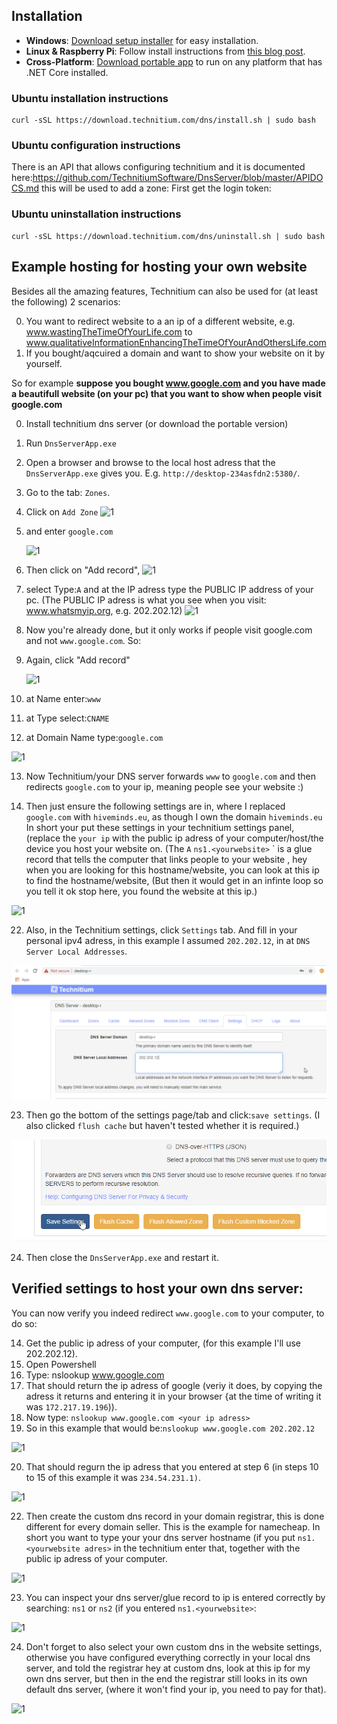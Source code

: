 

## Installation
- **Windows**: [Download setup installer](https://download.technitium.com/dns/DnsServerSetup.zip) for easy installation.
- **Linux & Raspberry Pi**: Follow install instructions from [this blog post](https://blog.technitium.com/2017/11/running-dns-server-on-ubuntu-linux.html).
- **Cross-Platform**: [Download portable app](https://download.technitium.com/dns/DnsServerPortable.tar.gz) to run on any platform that has .NET Core installed.

### Ubuntu installation instructions
```
curl -sSL https://download.technitium.com/dns/install.sh | sudo bash
```
### Ubuntu configuration instructions
There is an API that allows configuring technitium and it is documented here:https://github.com/TechnitiumSoftware/DnsServer/blob/master/APIDOCS.md this will be used  to add a zone:
First get the login token:



### Ubuntu uninstallation instructions
```
curl -sSL https://download.technitium.com/dns/uninstall.sh | sudo bash
```



## Example hosting for hosting your own website
Besides all the amazing features, Technitium can also be used for (at least the following) 2 scenarios:

  0. You want to redirect website to a an ip of a different website, e.g. www.wastingTheTimeOfYourLife.com to www.qualitativeInformationEnhancingTheTimeOfYourAndOthersLife.com
  1. If you bought/aqcuired a domain and want to show your website on it by yourself.

So for example **suppose you bought www.google.com and you have made a beautifull website (on your pc) that you want to show when people visit google.com**

 0. Install technitium dns server (or download the portable version)
 1. Run `DnsServerApp.exe`
 2. Open a browser and browse to the local host adress that the `DnsServerApp.exe` gives you. E.g. `http://desktop-234asfdn2:5380/`.
 3. Go to the tab: `Zones`.
 4. Click on `Add Zone`
	![1](./ExamplePictures/4.png)
 5. and enter `google.com`
 
	![1](./ExamplePictures/5.png)
 6. Then click on "Add record", 
	![1](./ExamplePictures/6.png)
 7. select Type:`A` and at the IP adress type the PUBLIC IP address of your pc. (The PUBLIC IP adress is what you see when you visit: www.whatsmyip.org, e.g. 202.202.12)
	![1](./ExamplePictures/7.png)
 8. Now you're already done, but it only works if people visit google.com and not `www.google.com`. So:
 9. Again, click "Add record"
 
	![1](./ExamplePictures/9.png)
 10. at Name enter:`www`
 11. at Type select:`CNAME`
 12. at Domain Name type:`google.com`
 
![1](./ExamplePictures/12.png)

 13. Now Technitium/your DNS server forwards `www` to `google.com` and then redirects `google.com` to your ip, meaning people see your website :)
 
 21. Then just ensure the following settings are in, where I replaced `google.com` with `hiveminds.eu`, as though I own the domain `hiveminds.eu` In short your put these settings in your technitium settings panel, (replace the `your ip` with the public ip adress of your computer/host/the device you host your website on. (The `A` `ns1.<yourwebsite>` `<your public ip adress> is a glue record that tells the computer that links people to your website , hey when you are looking for this hostname/website, you can look at this ip to find the hostname/website, (But then it would get in an infinte loop so you tell it ok stop here, you found the website at this ip.)

![1](./ExamplePictures/Final_dns_settings.png)

 22. Also, in the Technitium settings, click `Settings` tab. And fill in your personal ipv4 adress, in this example I assumed `202.202.12`, in at `DNS Server Local Addresses`. 

![1](./ExamplePictures/21.png)

 23. Then go the bottom of the settings page/tab and click:`save settings`. (I also clicked `flush cache` but haven't tested whether it is required.) 

![1](./ExamplePictures/22.png)

24. Then close the `DnsServerApp.exe` and restart it.

## Verified settings to host your own dns server:
 You can now verify you indeed redirect `www.google.com` to your computer, to do so: 
 
 14. Get the public ip adress of your computer, (for this example I'll use 202.202.12).
 15. Open Powershell
 16. Type: nslookup www.google.com
 17. That should return the ip adress of google (veriy it does, by copying the adress it returns and entering it in your browser {at the time of writing it was `172.217.19.196`)).
 18. Now type: `nslookup www.google.com <your ip adress>`
 19. So in this example that would be:`nslookup www.google.com 202.202.12`
 
![1](./ExamplePictures/19.png)

 20. That should regurn the ip adress that you entered at step 6 (in steps 10 to 15 of this example it was `234.54.231.1)`.
 
![1](./ExamplePictures/20.png)


 22. Then create the custom dns record in your domain registrar, this is done different for every domain seller. This is the example for namecheap. In short you want to type your your dns server hostname (if you put `ns1.<yourwebsite adres>` in the technitium enter that, together with the public ip adress of your computer. 

![1](./ExamplePictures/registrar.png)

 23. You can inspect your dns server/glue record to ip is entered correctly by searching: `ns1` or `ns2` (if you entered `ns1.<yourwebsite>`:

![1](./ExamplePictures/registrar2.png)

 24. Don't forget to also select your own custom dns in the website settings, otherwise you have configured everything correctly in your local dns server, and told the registrar hey at custom dns, look at this ip for my own dns server, but then in the end the registrar still looks in its own default dns server, (where it won't find your ip, you need to pay for that).

![1](./ExamplePictures/registrar3.png)


